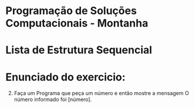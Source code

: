 # Programação de Soluções Computacionais - Montanha

# Lista de Estrutura Sequencial

# Enunciado do exercicio: 

2. Faça um Programa que peça um número e então mostre a mensagem O número informado foi [número].
